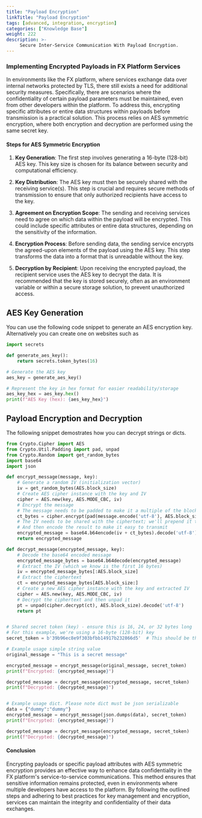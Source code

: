 ```yaml
---
title: "Payload Encryption"
linkTitle: "Payload Encryption"
tags: [advanced, integration, encryption]
categories: ["Knowledge Base"]
weight: 222
description: >-
     Secure Inter-Service Communication With Payload Encryption.
---
```


### Implementing Encrypted Payloads in FX Platform Services

In environments like the FX platform, where services exchange data over internal networks protected by TLS, there still exists a need for additional security measures. Specifically, there are scenarios where the confidentiality of certain payload parameters must be maintained, even from other developers within the platform. To address this, encrypting specific attributes or entire data structures within payloads before transmission is a practical solution. This process relies on AES symmetric encryption, where both encryption and decryption are performed using the same secret key.

#### Steps for AES Symmetric Encryption

1. **Key Generation**: The first step involves generating a 16-byte (128-bit) AES key. This key size is chosen for its balance between security and computational efficiency.

2. **Key Distribution**: The AES key must then be securely shared with the receiving service(s). This step is crucial and requires secure methods of transmission to ensure that only authorized recipients have access to the key.

3. **Agreement on Encryption Scope**: The sending and receiving services need to agree on which data within the payload will be encrypted. This could include specific attributes or entire data structures, depending on the sensitivity of the information.

4. **Encryption Process**: Before sending data, the sending service encrypts the agreed-upon elements of the payload using the AES key. This step transforms the data into a format that is unreadable without the key.

5. **Decryption by Recipient**: Upon receiving the encrypted payload, the recipient service uses the AES key to decrypt the data. It is recommended that the key is stored securely, often as an environment variable or within a secure storage solution, to prevent unauthorized access.

## AES Key Generation

You can use the following code snippet to generate an AES encryption key. Alternatively you can create one on websites such as 

```python
import secrets

def generate_aes_key():
    return secrets.token_bytes(16)

# Generate the AES key
aes_key = generate_aes_key()

# Represent the key in hex format for easier readability/storage
aes_key_hex = aes_key.hex()
print(f"AES Key (hex): {aes_key_hex}")
```

## Payload Encryption and Decryption

The following snippet demostrates how you can decrypt strings or dicts.

```python
from Crypto.Cipher import AES
from Crypto.Util.Padding import pad, unpad
from Crypto.Random import get_random_bytes
import base64
import json

def encrypt_message(message, key):
    # Generate a random IV (initialization vector)
    iv = get_random_bytes(AES.block_size)
    # Create AES cipher instance with the key and IV
    cipher = AES.new(key, AES.MODE_CBC, iv)
    # Encrypt the message
    # The message needs to be padded to make it a multiple of the block size
    ct_bytes = cipher.encrypt(pad(message.encode('utf-8'), AES.block_size))
    # The IV needs to be shared with the ciphertext; we'll prepend it to the ciphertext
    # And then encode the result to make it easy to transmit
    encrypted_message = base64.b64encode(iv + ct_bytes).decode('utf-8')
    return encrypted_message

def decrypt_message(encrypted_message, key):
    # Decode the base64 encoded message
    encrypted_message_bytes = base64.b64decode(encrypted_message)
    # Extract the IV (which we know is the first 16 bytes)
    iv = encrypted_message_bytes[:AES.block_size]
    # Extract the ciphertext
    ct = encrypted_message_bytes[AES.block_size:]
    # Create a new AES cipher instance with the key and extracted IV
    cipher = AES.new(key, AES.MODE_CBC, iv)
    # Decrypt the ciphertext and then unpad it
    pt = unpad(cipher.decrypt(ct), AES.block_size).decode('utf-8')
    return pt


# Shared secret token (key) - ensure this is 16, 24, or 32 bytes long
# For this example, we're using a 16-byte (128-bit) key
secret_token = b'39b96ec8e9f303bfbb14917b232866d5'  # This should be the same on both services

# Example usage simple string value
original_message = "This is a secret message"

encrypted_message = encrypt_message(original_message, secret_token)
print(f"Encrypted: {encrypted_message}")

decrypted_message = decrypt_message(encrypted_message, secret_token)
print(f"Decrypted: {decrypted_message}")


# Example usage dict. Please note dict must be json serializable
data = {"dummy":"dummy"}
encrypted_message = encrypt_message(json.dumps(data), secret_token)
print(f"Encrypted: {encrypted_message}")

decrypted_message = decrypt_message(encrypted_message, secret_token)
print(f"Decrypted: {decrypted_message}")
```



#### Conclusion

Encrypting payloads or specific payload attributes with AES symmetric encryption provides an effective way to enhance data confidentiality in the FX platform's service-to-service communications. This method ensures that sensitive information remains protected, even in environments where multiple developers have access to the platform. By following the outlined steps and adhering to best practices for key management and encryption, services can maintain the integrity and confidentiality of their data exchanges.